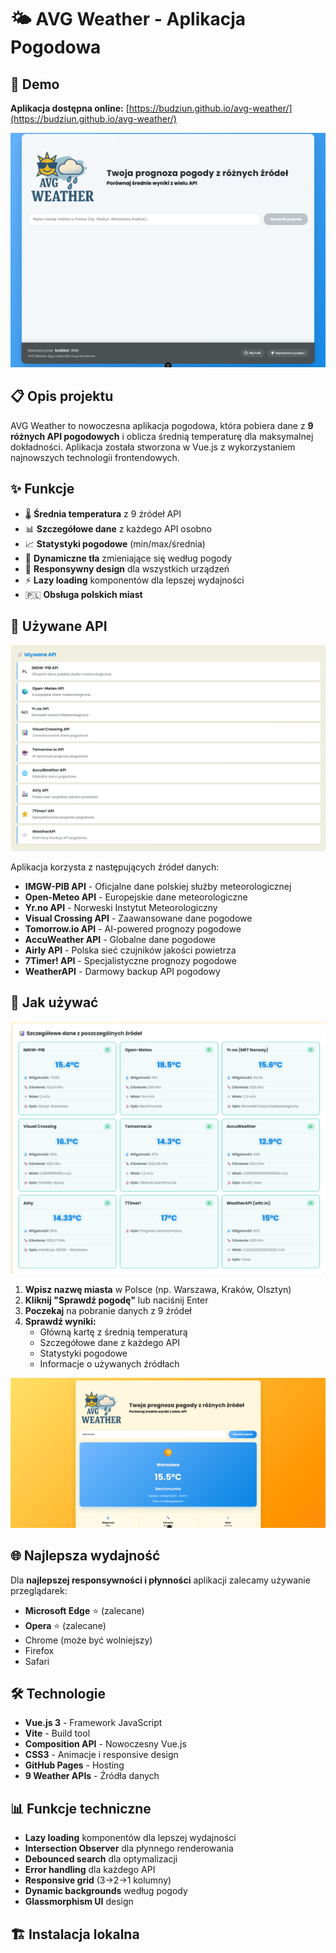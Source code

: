 # 🌤️ AVG Weather - Aplikacja Pogodowa
## 🚀 Demo

**Aplikacja dostępna online:** [https://budziun.github.io/avg-weather/](https://budziun.github.io/avg-weather/)

![AVG Weather Logo](./screenshots/index.png)

## 📋 Opis projektu

AVG Weather to nowoczesna aplikacja pogodowa, która pobiera dane z **9 różnych API pogodowych** i oblicza średnią temperaturę dla maksymalnej dokładności. Aplikacja została stworzona w Vue.js z wykorzystaniem najnowszych technologii frontendowych.

## ✨ Funkcje

- 🌡️ **Średnia temperatura** z 9 źródeł API
- 📊 **Szczegółowe dane** z każdego API osobno
- 📈 **Statystyki pogodowe** (min/max/średnia)
- 🎨 **Dynamiczne tła** zmieniające się według pogody
- 📱 **Responsywny design** dla wszystkich urządzeń
- ⚡ **Lazy loading** komponentów dla lepszej wydajności
- 🇵🇱 **Obsługa polskich miast**

## 🔗 Używane API

![Używane API](./screenshots/api.png)

Aplikacja korzysta z następujących źródeł danych:

- **IMGW-PIB API** - Oficjalne dane polskiej służby meteorologicznej
- **Open-Meteo API** - Europejskie dane meteorologiczne
- **Yr.no API** - Norweski Instytut Meteorologiczny
- **Visual Crossing API** - Zaawansowane dane pogodowe
- **Tomorrow.io API** - AI-powered prognozy pogodowe
- **AccuWeather API** - Globalne dane pogodowe
- **Airly API** - Polska sieć czujników jakości powietrza
- **7Timer! API** - Specjalistyczne prognozy pogodowe
- **WeatherAPI** - Darmowy backup API pogodowy

## 📱 Jak używać

![Interfejs aplikacji](./screenshots/data.png)

1. **Wpisz nazwę miasta** w Polsce (np. Warszawa, Kraków, Olsztyn)
2. **Kliknij "Sprawdź pogodę"** lub naciśnij Enter
3. **Poczekaj** na pobranie danych z 9 źródeł
4. **Sprawdź wyniki:**
   - Główną kartę z średnią temperaturą
   - Szczegółowe dane z każdego API
   - Statystyki pogodowe
   - Informacje o używanych źródłach

![Wyniki wyszukiwania](./screenshots/result.png)

## 🌐 Najlepsza wydajność

Dla **najlepszej responsywności i płynności** aplikacji zalecamy używanie przeglądarek:
- **Microsoft Edge** ⭐ (zalecane)
- **Opera** ⭐ (zalecane)
- Chrome (może być wolniejszy)
- Firefox
- Safari

## 🛠️ Technologie

- **Vue.js 3** - Framework JavaScript
- **Vite** - Build tool
- **Composition API** - Nowoczesny Vue.js
- **CSS3** - Animacje i responsive design
- **GitHub Pages** - Hosting
- **9 Weather APIs** - Źródła danych

## 📊 Funkcje techniczne

- **Lazy loading** komponentów dla lepszej wydajności
- **Intersection Observer** dla płynnego renderowania
- **Debounced search** dla optymalizacji
- **Error handling** dla każdego API
- **Responsive grid** (3→2→1 kolumny)
- **Dynamic backgrounds** według pogody
- **Glassmorphism UI** design

## 🏗️ Instalacja lokalna

